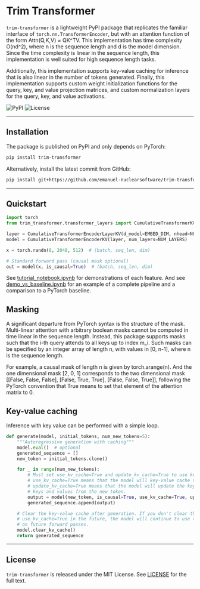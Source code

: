 # Trim Transformer

`trim-transformer` is a lightweight PyPI package that replicates the familiar interface of `torch.nn.TransformerEncoder`, but with an attention function of the form Attn(Q,K,V) = QK^TV. This implementation has time complexity O(nd^2), where n is the sequence length and d is the model dimension. Since the time
complexity is linear in the sequence length, this implementation is well suited for high sequence length
tasks. 

Additionally, this implementation supports key-value caching for inference that is also linear in the number of tokens generated. Finally, this implementation supports custom weight initialization functions for the query, key, and value projection matrices, and custom normalization layers for the query, key,
and value activations.

![PyPI](https://img.shields.io/pypi/v/trim-transformer?color=%2334D058&logo=pypi) ![License](https://img.shields.io/github/license/emanuel-nuclearsoftware/trim-transformer)

---

## Installation

The package is published on PyPI and only depends on PyTorch:

```bash
pip install trim-transformer
```

Alternatively, install the latest commit from GitHub:

```bash
pip install git+https://github.com/emanuel-nuclearsoftware/trim-transformer.git
```

---

## Quickstart

```python
import torch
from trim_transformer.transformer_layers import CumulativeTransformerKV

layer = CumulativeTransformerEncoderLayerKV(d_model=EMBED_DIM, nhead=NUM_HEADS, batch_first=True)
model = CumulativeTransformerEncoderKV(layer, num_layers=NUM_LAYERS)

x = torch.randn(8, 2048, 512)  # (batch, seq_len, dim)

# Standard forward pass (causal mask optional)
out = model(x, is_causal=True)  # (batch, seq_len, dim)
```

See [tutorial_notebook.ipynb](tutorial_notebook.ipynb) for demonstrations of each feature. And see [demo_vs_baseline.ipynb](demo_vs_baseline.ipynb) for an example of a complete pipeline and a comparison to a PyTorch baseline.

## Masking

A significant departure from PyTorch syntax is the structure of the mask. Multi-linear attention with arbitrary boolean masks cannot be computed in time linear in the sequence length. Instead, this package supports masks such that the i-th query attends to all keys up to index m_i. Such masks can be specified by an integer array of length n, with values in [0, n-1], where n is the sequence length.

For example, a causal mask of length n is given by torch.arange(n). And the one dimensional mask [2, 0, 1] corresponds to the two dimensional mask [[False, False, False], [False, True, True], [False, False, True]], following the PyTorch convention that True means to set that element of the attention matrix to 0.

## Key-value caching

Inference with key value can be performed with a simple loop.

```python
def generate(model, initial_tokens, num_new_tokens=5):
    """Autoregressive generation with caching"""
    model.eval()  # optional
    generated_sequence = []
    new_token = initial_tokens.clone()

    for _ in range(num_new_tokens):
        # Must set use_kv_cache=True and update_kv_cache=True to use key-value caching.
        # use_kv_cache=True means that the model will key-value cache that is already stored.
        # update_kv_cache=True means that the model will update the key-value cache with the
        # keys and values from the new token.
        output = model(new_token, is_causal=True, use_kv_cache=True, update_kv_cache=True)
        generated_sequence.append(output)

    # Clear the key-value cache after generation. If you don't clear the cache, then if
    # use_kv_cache=True in the future, the model will continue to use the key-value cache
    # on future forward passes.
    model.clear_kv_cache()
    return generated_sequence
```

---

## License

`trim-transformer` is released under the MIT License.  See [LICENSE](LICENSE) for the full text.